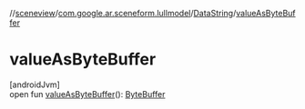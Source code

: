 //[sceneview](../../../index.md)/[com.google.ar.sceneform.lullmodel](../index.md)/[DataString](index.md)/[valueAsByteBuffer](value-as-byte-buffer.md)

# valueAsByteBuffer

[androidJvm]\
open fun [valueAsByteBuffer](value-as-byte-buffer.md)(): [ByteBuffer](https://developer.android.com/reference/kotlin/java/nio/ByteBuffer.html)

